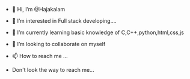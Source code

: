 - 👋 Hi, I’m @Hajakalam
- 👀 I’m interested in Full stack developing....
- 🌱 I’m currently learning  basic knowledge of C,C++,python,html,css,js
- 💞️ I’m looking to collaborate on myself
- 📫 How to reach me ...

- Don't look the way to reach me...

<!---
Hajakalam/Hajakalam is a ✨ special ✨ repository because its `README.md` (this file) appears on your GitHub profile.
You can click the Preview link to take a look at your changes.
--->

